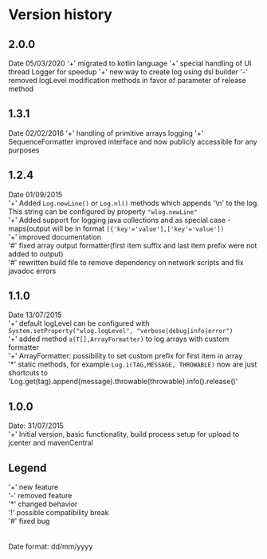 # Version history

## 2.0.0
Date 05/03/2020
'+' migrated to kotlin language
'+' special handling of UI thread Logger for speedup
'+' new way to create log using dsl builder
'-' removed logLevel modification methods in favor of parameter of release method  

## 1.3.1
Date 02/02/2016
'+' handling of primitive arrays logging
'+' SequenceFormatter improved interface and now publicly accessible for any purposes

## 1.2.4
Date 01/09/2015  
'+' Added ```Log.newLine()``` or ```Log.nl()``` methods which appends '\n' to the log. This string can be configured by property ```"wlog.newLine"```<br>
'+' Added support for logging java collections and as special case - maps(output will be in format ```[{'key'='value'],['key'='value'])```<br>
'+' improved documentation<br>
'#' fixed array output formatter(first item suffix and last item prefix were not added to output)<br>
'#' rewritten build file to remove dependency on network scripts and fix javadoc errors<br>

## 1.1.0
Date 13/07/2015<br>
'+' default logLevel can be configured with `System.setProperty("wlog.logLevel", "verbose|debug|info|error")`<br>
'+' added method `a(T[],ArrayFormatter)` to log arrays with custom formatter<br>
'+' ArrayFormatter: possibility to set custom prefix for first item in array<br>
'*' static methods, for example `Log.i(TAG,MESSAGE, THROWABLE)` now are just shortcuts to 'Log.get(tag).append(message).throwable(throwable).info().release()'<br>

## 1.0.0
Date: 31/07/2015  
'+' Initial version, basic functionality, build process setup for upload to jcenter and mavenCentral<br>

## Legend
'+' new feature<br>
'-' removed feature<br>
'*' changed behavior<br>
'!' possible compatibility break<br>
'#' fixed bug<br>
<br>  
Date format: dd/mm/yyyy  